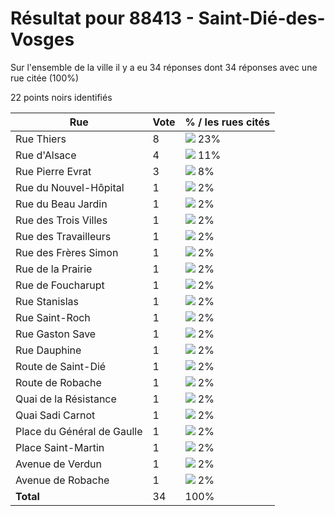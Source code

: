 # Résultat pour 88413 - Saint-Dié-des-Vosges

Sur l'ensemble de la ville il y a eu 34 réponses dont 34 réponses avec une rue citée (100%)

22 points noirs identifiés

| Rue | Vote | % / les rues cités|
|-----|------|-------------------|
| Rue Thiers | 8 | <img src="../../img/bar_23.gif" />&nbsp;23%|
| Rue d'Alsace | 4 | <img src="../../img/bar_11.gif" />&nbsp;11%|
| Rue Pierre Evrat | 3 | <img src="../../img/bar_8.gif" />&nbsp;8%|
| Rue du Nouvel-Hôpital | 1 | <img src="../../img/bar_2.gif" />&nbsp;2%|
| Rue du Beau Jardin | 1 | <img src="../../img/bar_2.gif" />&nbsp;2%|
| Rue des Trois Villes | 1 | <img src="../../img/bar_2.gif" />&nbsp;2%|
| Rue des Travailleurs | 1 | <img src="../../img/bar_2.gif" />&nbsp;2%|
| Rue des Frères Simon | 1 | <img src="../../img/bar_2.gif" />&nbsp;2%|
| Rue de la Prairie | 1 | <img src="../../img/bar_2.gif" />&nbsp;2%|
| Rue de Foucharupt | 1 | <img src="../../img/bar_2.gif" />&nbsp;2%|
| Rue Stanislas | 1 | <img src="../../img/bar_2.gif" />&nbsp;2%|
| Rue Saint-Roch | 1 | <img src="../../img/bar_2.gif" />&nbsp;2%|
| Rue Gaston Save | 1 | <img src="../../img/bar_2.gif" />&nbsp;2%|
| Rue Dauphine | 1 | <img src="../../img/bar_2.gif" />&nbsp;2%|
| Route de Saint-Dié | 1 | <img src="../../img/bar_2.gif" />&nbsp;2%|
| Route de Robache | 1 | <img src="../../img/bar_2.gif" />&nbsp;2%|
| Quai de la Résistance | 1 | <img src="../../img/bar_2.gif" />&nbsp;2%|
| Quai Sadi Carnot | 1 | <img src="../../img/bar_2.gif" />&nbsp;2%|
| Place du Général de Gaulle | 1 | <img src="../../img/bar_2.gif" />&nbsp;2%|
| Place Saint-Martin | 1 | <img src="../../img/bar_2.gif" />&nbsp;2%|
| Avenue de Verdun | 1 | <img src="../../img/bar_2.gif" />&nbsp;2%|
| Avenue de Robache | 1 | <img src="../../img/bar_2.gif" />&nbsp;2%|
| **Total** | 34 | 100%|
